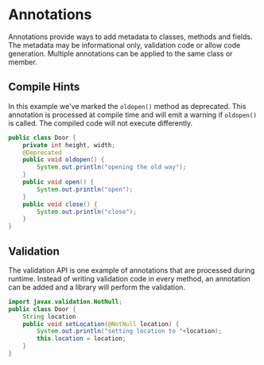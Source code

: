# Annotations

Annotations provide ways to add metadata to classes, methods and fields. The metadata may be informational only, validation code or allow code generation. Multiple annotations can be applied to the same class or member.

## Compile Hints

In this example we've marked the `oldopen()` method as deprecated. This annotation is processed at compile time and will emit a warning if `oldopen()` is called. The compiled code will not execute differently.

```java
public class Door {
    private int height, width;
    @Deprecated
    public void oldopen() {
        System.out.println("opening the old way");
    }
    public void open() {
        System.out.println("open");
    }
    public void close() {
        System.out.println("close");
    }
}
```

## Validation

The validation API is one example of annotations that are processed during runtime. Instead of writing validation code in every method, an annotation can be added and a library will perform the validation.

```java
import javax.validation.NotNull;
public class Door {
    String location
    public void setLocation(@NotNull location) {
        System.out.println("setting location to "+location);
        this.location = location;
    }
}
```

